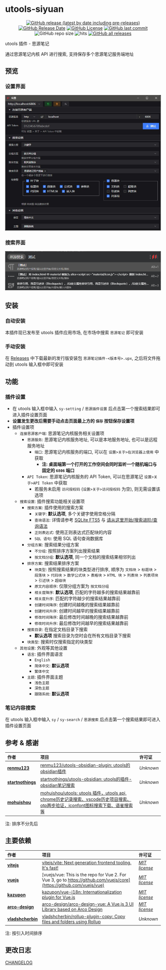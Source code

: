 # utools-siyuan

<center>

[![GitHub release (latest by date including pre-releases)](https://img.shields.io/github/v/release/Zuoqiu-Yingyi/utools-siyuan?include_prereleases&style=flat-square)](https://github.com/Zuoqiu-Yingyi/utools-siyuan/releases/latest)
[![GitHub Release Date](https://img.shields.io/github/release-date/Zuoqiu-Yingyi/utools-siyuan?style=flat-square)](https://github.com/Zuoqiu-Yingyi/utools-siyuan/releases/latest)
[![GitHub License](https://img.shields.io/github/license/Zuoqiu-Yingyi/utools-siyuan?style=flat-square)](https://github.com/Zuoqiu-Yingyi/utools-siyuan/blob/main/LICENSE)
[![GitHub last commit](https://img.shields.io/github/last-commit/Zuoqiu-Yingyi/utools-siyuan?style=flat-square)](https://github.com/Zuoqiu-Yingyi/utools-siyuan/commits/main)
![GitHub repo size](https://img.shields.io/github/repo-size/Zuoqiu-Yingyi/utools-siyuan?style=flat-square)
![hits](https://hits.b3log.org/Zuoqiu-Yingyi/utools-siyuan.svg)
[![GitHub all releases](https://img.shields.io/github/downloads/Zuoqiu-Yingyi/utools-siyuan/total?style=flat-square)](https://github.com/Zuoqiu-Yingyi/utools-siyuan/releases)

</center>

utools 插件 - 思源笔记

通过思源笔记内核 API 进行搜索, 支持保存多个思源笔记服务端地址

## 预览

### 设置界面

![设置界面](image/README/1676104391486.jpg)

### 搜索界面

![搜索界面](image/README/1676104446194.png)

## 安装

### 自动安装

本插件现已发布至 utools 插件应用市场, 在市场中搜索 `思源笔记` 即可安装

### 手动安装

在 [Releases](https://github.com/Zuoqiu-Yingyi/utools-siyuan/releases) 中下载最新的发行版安装包 `思源笔记插件-<版本号>.upx`, 之后将文件拖动到 utools 输入框中即可安装

## 功能

### 插件设置

- 在 utools 输入框中输入 `sy-setting` / `思源插件设置` 后点击第一个搜索结果即可进入插件设置页面
- **设置发生更改后需要手动点击页面最上方的 `保存` 按钮保存设置项**
- 插件设置项
  - `连接思源客户端`: 思源笔记内核服务相关设置项
    - `思源服务`: 思源笔记内核服务地址, 可以是本地服务地址, 也可以是远程服务地址
      - `端口`: 思源笔记内核服务的端口, 可以在 `设置>关于>在浏览器上使用` 中获取
        - **注: 桌面端第一个打开的工作空间会同时监听一个随机端口与固定的 `6806` 端口**
    - `API Token`: 思源笔记内核服务的 API Token, 可以在思源笔记 `设置>关于>API Token` 中获取
      - 若服务未启用 `访问授权码` (`设置>关于>访问授权码` 为空), 则无需设置该选项
  - `搜索设置`: 插件搜索功能相关设置项
    - `搜索方案`: 插件使用的搜索方案
      - `关键字`: **默认选项**, 多个关键字使用空格分隔
      - `查询语法`: 详情请参考 [SQLite FTS5](https://www.sqlite.org/fts5.html) 与 [请从这里开始/搜索进阶/查询语法](siyuan://blocks/20220415190432-r3xqn3r)
      - `正则表达式`: 使用正则表达式匹配块的内容
      - `SQL 语句`: 使用 SQL 语句查询数据库
    - `分组方案`: 搜索结果分组方案
      - `不分组`: 按照排序方案列出搜索结果
      - `按文档分组`: **默认选项**, 同一个文档的搜索结果相邻列出
    - `排序方案`: 搜索结果排序方案
      - `块类型`: 按照搜索结果的块类型进行排序, 顺序为 `文档块` > `标题块` > `段落块` > `代码块` > `数学公式块` > `表格块` > `HTML 块` > `列表块` > `列表项块` > `引述块` > `超级块`
      - `原文内容顺序`: 仅限分组方案为 `按文档分组`
      - `相关度降序`: **默认选项**, 匹配的字符越多的搜索结果越靠前
      - `相关度升序`: 匹配的字符越少的搜索结果越靠前
      - `创建时间降序`: 创建时间越晚的搜索结果越靠前
      - `创建时间升序`: 创建时间越早的搜索结果越靠前
      - `修改时间降序`: 最后修改时间越晚的搜索结果越靠前
      - `修改时间升序`: 最后修改时间越早的搜索结果越靠前
    - `搜索目录`: 在指定文档目录下搜索
      - **默认选项** 搜索目录为空时会在所有文档目录下搜索
    - `块类型`: 搜索时仅搜索指定的块类型
  - `其他设置`: 外观等其他设置
    - `语言`: 插件界面语言
      - `English`
      - `简体中文`: **默认选项**
      - `繁体中文`
    - `主题`: 插件界面主题
      - `浅色主题`
      - `深色主题`
      - `跟随系统`: **默认选项**

### 笔记内容搜索

在 utools 输入框中输入 `sy` / `sy-search` / `思源搜索` 后点击第一个搜索结果即可进入插件设置页面

## 参考 & 感谢

| 作者                                                  | 项目                                                                                                                                                                    | 许可证    |
| :---------------------------------------------------- | :---------------------------------------------------------------------------------------------------------------------------------------------------------------------- | :-------- |
| **[renmu123](https://github.com/renmu123)**           | [renmu123/utools-obsidian-plugin: utools的obsidian插件](https://github.com/renmu123/utools-obsidian-plugin)                                                             | *Unknown* |
| **[startnothings](https://github.com/startnothings)** | [startnothings/utools-obsidian: utools的插件-obsidian笔记搜索](https://github.com/startnothings/utools-obsidian)                                                        | *Unknown* |
| **[mohuishou](https://github.com/mohuishou)**         | [mohuishou/utools: utools 插件，utools api, chrome历史记录搜索、vscode历史项目搜索、otp两步验证，iconfont图标搜索下载、语雀搜索等](https://github.com/mohuishou/utools) | *Unknown* |

注: 排序不分先后

## 主要依赖

| 作者                                                  | 项目                                                                                                                         | 许可证                                                                            |
| :---------------------------------------------------- | :--------------------------------------------------------------------------------------------------------------------------- | :-------------------------------------------------------------------------------- |
| **[vitejs](https://github.com/vitejs)**               | [vitejs/vite: Next generation frontend tooling. It's fast!](https://github.com/vitejs/vite)                                  | *[MIT license](https://github.com/vitejs/vite/blob/main/LICENSE)*                 |
| **[vuejs](https://github.com/vuejs)**                 | [vuejs/vue: This is the repo for Vue 2. For Vue 3, go to https://github.com/vuejs/core](https://github.com/vuejs/vue)        | *[MIT license](https://github.com/vuejs/vue/blob/main/LICENSE)*                   |
| **[kazupon](https://github.com/kazupon)**             | [kazupon/vue-i18n: Internationalization plugin for Vue.js](https://github.com/kazupon/vue-i18n)                              | *[MIT license](https://github.com/kazupon/vue-i18n/blob/v8.x/LICENSE)*            |
| **[arco-design](https://github.com/arco-design)**     | [arco-design/arco-design-vue: A Vue.js 3 UI Library based on Arco Design](https://github.com/arco-design/arco-design-vue)    | *[MIT license](https://github.com/arco-design/arco-design-vue/blob/main/LICENSE)* |
| **[vladshcherbin](https://github.com/vladshcherbin)** | [vladshcherbin/rollup-plugin-copy: Copy files and folders using Rollup](https://github.com/vladshcherbin/rollup-plugin-copy) | *Unknown*                                                                         |

注: 按引入时间排序

## 更改日志

[CHANGELOG](https://github.com/Zuoqiu-Yingyi/utools-siyuan/blob/main/CHANGELOG.md)
